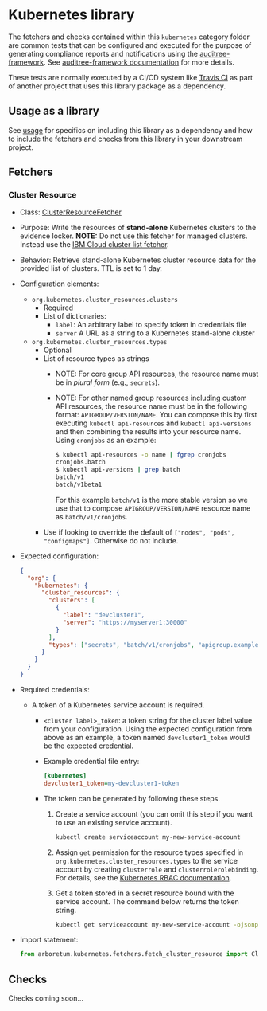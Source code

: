 # Kubernetes library

The fetchers and checks contained within this `kubernetes` category folder are
common tests that can be configured and executed for the purpose of generating
compliance reports and notifications using the [auditree-framework][].
See [auditree-framework documentation][] for more details.

These tests are normally executed by a CI/CD system like
[Travis CI](https://travis-ci.com/) as part of another project that uses this
library package as a dependency.

## Usage as a library

See [usage][] for specifics on including this library as a dependency and how
to include the fetchers and checks from this library in your downstream project.

## Fetchers

### Cluster Resource

* Class: [ClusterResourceFetcher][fetch-cluster-resource]
* Purpose: Write the resources of **stand-alone** Kubernetes clusters to the
evidence locker.  **NOTE:** Do not use this fetcher for managed clusters.
Instead use the [IBM Cloud cluster list fetcher][ibm-cloud-cluster-list-fetcher].
* Behavior: Retrieve stand-alone Kubernetes cluster resource data for the provided
list of clusters.  TTL is set to 1 day.
* Configuration elements:
  * `org.kubernetes.cluster_resources.clusters`
    * Required
    * List of dictionaries:
      * `label`: An arbitrary label to specify token in credentials file
      * `server` A URL as a string to a Kubernetes stand-alone cluster
  * `org.kubernetes.cluster_resources.types`
    * Optional
    * List of resource types as strings
      * NOTE: For core group API resources, the resource name must be in
      _plural form_ (e.g., `secrets`).
      * NOTE: For other named group resources including custom API
        resources, the resource name must be in the following format:
        `APIGROUP/VERSION/NAME`. You can compose this by first executing
        `kubectl api-resources` and `kubectl api-versions` and then combining
        the results into your resource name.  Using `cronjobs` as an example:

        ```sh
        $ kubectl api-resources -o name | fgrep cronjobs
        cronjobs.batch
        $ kubectl api-versions | grep batch
        batch/v1
        batch/v1beta1
        ```

        For this example `batch/v1` is the more stable version so we use that
        to compose `APIGROUP/VERSION/NAME` resource name as `batch/v1/cronjobs`.
    * Use if looking to override the default of `["nodes", "pods", "configmaps"]`.
    Otherwise do not include.
* Expected configuration:

  ```json
  {
    "org": {
      "kubernetes": {
        "cluster_resources": {
          "clusters": [
            {
              "label": "devcluster1",
              "server": "https://myserver1:30000"
            }
          ],
          "types": ["secrets", "batch/v1/cronjobs", "apigroup.example.com/v1/mycustom"]
        }
      }
    }
  }
   ```


* Required credentials:
  * A token of a Kubernetes service account is required.
    * `<cluster label>_token`: a token string for the cluster label value from
      your configuration. Using the expected configuration from above as an
      example, a token named `devcluster1_token` would be the expected credential.
    * Example credential file entry:

      ```ini
      [kubernetes]
      devcluster1_token=my-devcluster1-token
      ```

    * The token can be generated by following these steps.
      1. Create a service account (you can omit this step if you want to use
         an existing service account).

         ```sh
         kubectl create serviceaccount my-new-service-account
         ```

      2. Assign `get` permission for the resource types specified in
         `org.kubernetes.cluster_resources.types` to the service account by
         creating `clusterrole` and `clusterrolerolebinding`.  For details,
         see the [Kubernetes RBAC documentation][kube-rbac-docs].
      3. Get a token stored in a secret resource bound with the service
         account. The command below returns the token string.

         ```sh
         kubectl get serviceaccount my-new-service-account -ojsonpath='{.secrets[0].name}' | xargs kubectl get secret -ojsonpath='{.data.token}'
         ```

* Import statement:

   ```python
   from arboretum.kubernetes.fetchers.fetch_cluster_resource import ClusterResourceFetcher
   ```

## Checks

Checks coming soon...

[auditree-framework]: https://github.com/ComplianceAsCode/auditree-framework
[auditree-framework documentation]: https://complianceascode.github.io/auditree-framework/
[usage]: https://github.com/ComplianceAsCode/auditree-arboretum#usage
[fetch-cluster-resource]: https://github.com/ComplianceAsCode/auditree-arboretum/blob/main/arboretum/kubernetes/fetchers/fetch_cluster_resource.py
[ibm-cloud-cluster-list-fetcher]: https://github.com/ComplianceAsCode/auditree-arboretum/tree/main/arboretum/ibm_cloud#cluster-list
[kube-rbac-docs]: https://kubernetes.io/docs/reference/access-authn-authz/rbac/
